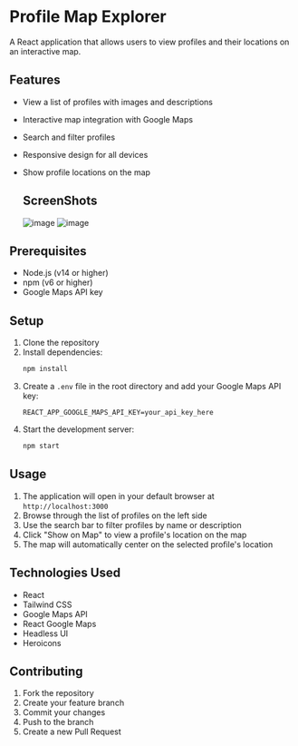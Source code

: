 # Profile Map Explorer

A React application that allows users to view profiles and their locations on an interactive map.

## Features

- View a list of profiles with images and descriptions
- Interactive map integration with Google Maps
- Search and filter profiles
- Responsive design for all devices
- Show profile locations on the map
  
  ## ScreenShots
  ![image](https://github.com/user-attachments/assets/40329aae-81c6-48ab-a888-40340b9f1081)
![image](https://github.com/user-attachments/assets/54fbf7f3-dc00-4d41-89de-7305471ad59d)


## Prerequisites

- Node.js (v14 or higher)
- npm (v6 or higher)
- Google Maps API key

## Setup

1. Clone the repository
2. Install dependencies:
   ```bash
   npm install
   ```
3. Create a `.env` file in the root directory and add your Google Maps API key:
   ```
   REACT_APP_GOOGLE_MAPS_API_KEY=your_api_key_here
   ```
4. Start the development server:
   ```bash
   npm start
   ```

## Usage

1. The application will open in your default browser at `http://localhost:3000`
2. Browse through the list of profiles on the left side
3. Use the search bar to filter profiles by name or description
4. Click "Show on Map" to view a profile's location on the map
5. The map will automatically center on the selected profile's location

## Technologies Used

- React
- Tailwind CSS
- Google Maps API
- React Google Maps
- Headless UI
- Heroicons

## Contributing

1. Fork the repository
2. Create your feature branch
3. Commit your changes
4. Push to the branch
5. Create a new Pull Request
